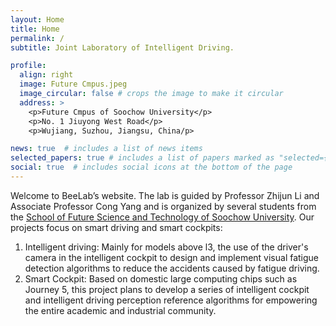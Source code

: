 ```yaml
---
layout: Home
title: Home
permalink: /
subtitle: Joint Laboratory of Intelligent Driving. 

profile:
  align: right
  image: Future Cmpus.jpeg
  image_circular: false # crops the image to make it circular
  address: >
    <p>Future Cmpus of Soochow University</p>
    <p>No. 1 Jiuyong West Road</p>
    <p>Wujiang, Suzhou, Jiangsu, China/p>

news: true  # includes a list of news items
selected_papers: true # includes a list of papers marked as "selected={true}"
social: true  # includes social icons at the bottom of the page
---
```


Welcome to BeeLab’s website. The lab is guided by Professor Zhijun Li and Associate Professor Cong Yang and is organized by several students from the [School of Future Science and Technology of Soochow University](http://future.suda.edu.cn/bkzs/main.htm). Our projects focus on smart driving and smart cockpits:
  
1. Intelligent driving: Mainly for models above l3, the use of the driver's camera in the intelligent cockpit to design and implement visual fatigue detection algorithms to reduce the accidents caused by fatigue driving. 
2. Smart Cockpit: Based on domestic large computing chips such as Journey 5, this project plans to develop a series of intelligent cockpit and intelligent driving perception reference algorithms for empowering the entire academic and industrial community.
